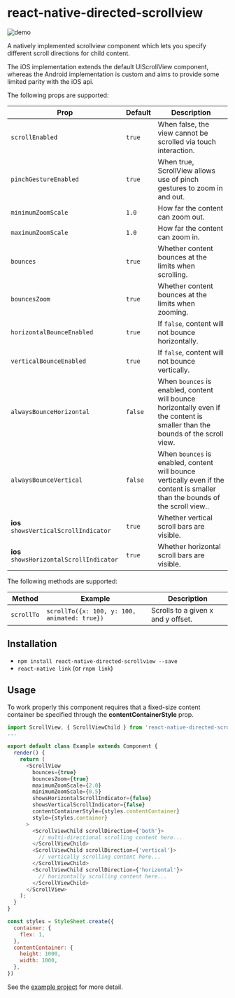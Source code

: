 # react-native-directed-scrollview

![demo](example/rnds-demo.gif)

A natively implemented scrollview component which lets you specify different scroll directions for child content.

The iOS implementation extends the default UIScrollView component, whereas the Android implementation is custom and aims to provide some limited parity with the iOS api.

The following props are supported:

| Prop | Default | Description |
| --- | --- | --- |
| `scrollEnabled` | `true` | When false, the view cannot be scrolled via touch interaction. |
| `pinchGestureEnabled` | `true` | When true, ScrollView allows use of pinch gestures to zoom in and out. |
| `minimumZoomScale` | `1.0` | How far the content can zoom out. |
| `maximumZoomScale` | `1.0` | How far the content can zoom in. |
| `bounces` | `true` | Whether content bounces at the limits when scrolling. |
| `bouncesZoom` | `true` | Whether content bounces at the limits when zooming. |
| `horizontalBounceEnabled` | `true` | If `false`, content will not bounce horizontally. |
| `verticalBounceEnabled` | `true` | If `false`, content will not bounce vertically. |
| `alwaysBounceHorizontal` | `false` | When `bounces` is enabled, content will bounce horizontally even if the content is smaller than the bounds of the scroll view. |
| `alwaysBounceVertical` | `false` | When `bounces` is enabled, content will bounce vertically even if the content is smaller than the bounds of the scroll view.. |
| **ios** `showsVerticalScrollIndicator` | `true` | Whether vertical scroll bars are visible. |
| **ios** `showsHorizontalScrollIndicator` | `true` | Whether horizontal scroll bars are visible. |

The following methods are supported:

| Method | Example | Description |
| --- | --- | --- |
| `scrollTo` | `scrollTo({x: 100, y: 100, animated: true})` | Scrolls to a given x and y offset. |

## Installation

- `npm install react-native-directed-scrollview --save`
- `react-native link` (or `rnpm link`)

## Usage

To work properly this component requires that a fixed-size content container be specified through the **contentContainerStyle** prop.

```javascript
import ScrollView, { ScrollViewChild } from 'react-native-directed-scrollview';
...

export default class Example extends Component {
  render() {
    return (
      <ScrollView
        bounces={true}
        bouncesZoom={true}
        maximumZoomScale={2.0}
        minimumZoomScale={0.5}
        showsHorizontalScrollIndicator={false}
        showsVerticalScrollIndicator={false}
        contentContainerStyle={styles.contentContainer}
        style={styles.container}
      >
        <ScrollViewChild scrollDirection={'both'}>
          // multi-directional scrolling content here...
        </ScrollViewChild>
        <ScrollViewChild scrollDirection={'vertical'}>
          // vertically scrolling content here...
        </ScrollViewChild>
        <ScrollViewChild scrollDirection={'horizontal'}>
          // horizontally scrolling content here...
        </ScrollViewChild>
      </ScrollView>
    );
  }
}

const styles = StyleSheet.create({
  container: {
    flex: 1,
  },
  contentContainer: {
    height: 1000,
    width: 1000,
  },
})
```

See the [example project](https://github.com/chrisfisher/react-native-directed-scrollview/tree/master/example) for more detail.
